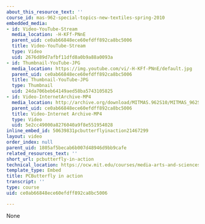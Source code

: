 ```yaml
---
about_this_resource_text: ''
course_id: mas-962-special-topics-new-textiles-spring-2010
embedded_media:
- id: Video-YouTube-Stream
  media_location: -H-KFf-PNnE
  parent_uid: ce0ab66848ece60efdff892ca8bc5006
  title: Video-YouTube-Stream
  type: Video
  uid: 2676d89d7afbf11dfd8a0b9a88a0093a
- id: Thumbnail-YouTube-JPG
  media_location: https://img.youtube.com/vi/-H-KFf-PNnE/default.jpg
  parent_uid: ce0ab66848ece60efdff892ca8bc5006
  title: Thumbnail-YouTube-JPG
  type: Thumbnail
  uid: 24da706beb64149aed58ba5743105825
- id: Video-InternetArchive-MP4
  media_location: http://archive.org/download/MITMAS.962S10/MITMAS_962S10assn3_pcbutterfly_vid2_300k.mp4
  parent_uid: ce0ab66848ece60efdff892ca8bc5006
  title: Video-Internet Archive-MP4
  type: Video
  uid: 5e2cc49000a8276040a9f8e551954028
inline_embed_id: 50639831pcbutterflyinaction21467299
layout: video
order_index: null
parent_uid: 1805af5becab6b007d48946d9bb9cafe
related_resources_text: ''
short_url: pcbutterfly-in-action
technical_location: https://ocw.mit.edu/courses/media-arts-and-sciences/mas-962-special-topics-new-textiles-spring-2010/assignments-and-projects/fabric-pcbs-part-2/assignment-3-pcbutterfly/pcbutterfly-in-action
template_type: Embed
title: PCButterfly in action
transcript: ''
type: course
uid: ce0ab66848ece60efdff892ca8bc5006

---
```

None